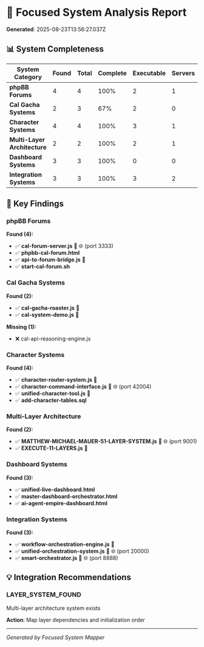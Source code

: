 # 🎯 Focused System Analysis Report

**Generated**: 2025-08-23T13:56:27.037Z

## 📊 System Completeness

| System Category | Found | Total | Complete | Executable | Servers |
|----------------|--------|-------|----------|------------|---------|
| **phpBB Forums** | 4 | 4 | 100% | 2 | 1 |
| **Cal Gacha Systems** | 2 | 3 | 67% | 2 | 0 |
| **Character Systems** | 4 | 4 | 100% | 3 | 1 |
| **Multi-Layer Architecture** | 2 | 2 | 100% | 2 | 1 |
| **Dashboard Systems** | 3 | 3 | 100% | 0 | 0 |
| **Integration Systems** | 3 | 3 | 100% | 3 | 2 |

## 🎯 Key Findings

### phpBB Forums

**Found (4):**
- ✅ **cal-forum-server.js** 🚀 🌐 (port 3333)
- ✅ **phpbb-cal-forum.html**  
- ✅ **api-to-forum-bridge.js** 🚀 
- ✅ **start-cal-forum.sh**  



### Cal Gacha Systems

**Found (2):**
- ✅ **cal-gacha-roaster.js** 🚀 
- ✅ **cal-system-demo.js** 🚀 

**Missing (1):**
- ❌ cal-api-reasoning-engine.js

### Character Systems

**Found (4):**
- ✅ **character-router-system.js** 🚀 
- ✅ **character-command-interface.js** 🚀 🌐 (port 42004)
- ✅ **unified-character-tool.js** 🚀 
- ✅ **add-character-tables.sql**  



### Multi-Layer Architecture

**Found (2):**
- ✅ **MATTHEW-MICHAEL-MAUER-51-LAYER-SYSTEM.js** 🚀 🌐 (port 9001)
- ✅ **EXECUTE-11-LAYERS.js** 🚀 



### Dashboard Systems

**Found (3):**
- ✅ **unified-live-dashboard.html**  
- ✅ **master-dashboard-orchestrator.html**  
- ✅ **ai-agent-empire-dashboard.html**  



### Integration Systems

**Found (3):**
- ✅ **workflow-orchestration-engine.js** 🚀 
- ✅ **unified-orchestration-system.js** 🚀 🌐 (port 20000)
- ✅ **smart-orchestrator.js** 🚀 🌐 (port 8888)




## 💡 Integration Recommendations

### LAYER_SYSTEM_FOUND
Multi-layer architecture system exists

**Action**: Map layer dependencies and initialization order

---
*Generated by Focused System Mapper*
